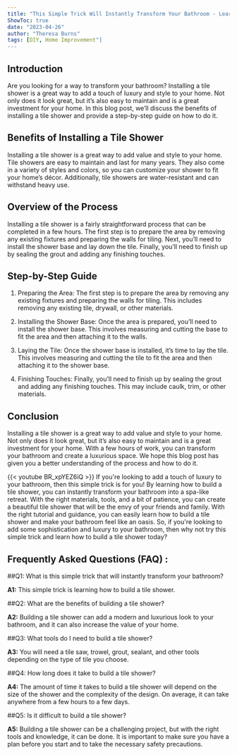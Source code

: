 ```yaml
---
title: "This Simple Trick Will Instantly Transform Your Bathroom - Learn How to Build a Tile Shower Now!"
ShowToc: true 
date: "2023-04-26"
author: "Theresa Burns" 
tags: [DIY, Home Improvement"]
---
```

## Introduction 

Are you looking for a way to transform your bathroom? Installing a tile shower is a great way to add a touch of luxury and style to your home. Not only does it look great, but it’s also easy to maintain and is a great investment for your home. In this blog post, we’ll discuss the benefits of installing a tile shower and provide a step-by-step guide on how to do it.

## Benefits of Installing a Tile Shower

Installing a tile shower is a great way to add value and style to your home. Tile showers are easy to maintain and last for many years. They also come in a variety of styles and colors, so you can customize your shower to fit your home’s décor. Additionally, tile showers are water-resistant and can withstand heavy use.

## Overview of the Process

Installing a tile shower is a fairly straightforward process that can be completed in a few hours. The first step is to prepare the area by removing any existing fixtures and preparing the walls for tiling. Next, you’ll need to install the shower base and lay down the tile. Finally, you’ll need to finish up by sealing the grout and adding any finishing touches.

## Step-by-Step Guide

1. Preparing the Area: The first step is to prepare the area by removing any existing fixtures and preparing the walls for tiling. This includes removing any existing tile, drywall, or other materials.

2. Installing the Shower Base: Once the area is prepared, you’ll need to install the shower base. This involves measuring and cutting the base to fit the area and then attaching it to the walls.

3. Laying the Tile: Once the shower base is installed, it’s time to lay the tile. This involves measuring and cutting the tile to fit the area and then attaching it to the shower base.

4. Finishing Touches: Finally, you’ll need to finish up by sealing the grout and adding any finishing touches. This may include caulk, trim, or other materials.

## Conclusion 

Installing a tile shower is a great way to add value and style to your home. Not only does it look great, but it’s also easy to maintain and is a great investment for your home. With a few hours of work, you can transform your bathroom and create a luxurious space. We hope this blog post has given you a better understanding of the process and how to do it.

{{< youtube BR_xpYEZ6iQ >}} 
If you're looking to add a touch of luxury to your bathroom, then this simple trick is for you! By learning how to build a tile shower, you can instantly transform your bathroom into a spa-like retreat. With the right materials, tools, and a bit of patience, you can create a beautiful tile shower that will be the envy of your friends and family. With the right tutorial and guidance, you can easily learn how to build a tile shower and make your bathroom feel like an oasis. So, if you're looking to add some sophistication and luxury to your bathroom, then why not try this simple trick and learn how to build a tile shower today?

## Frequently Asked Questions (FAQ) :
##Q1: What is this simple trick that will instantly transform your bathroom?

**A1:** This simple trick is learning how to build a tile shower.

##Q2: What are the benefits of building a tile shower?

**A2:** Building a tile shower can add a modern and luxurious look to your bathroom, and it can also increase the value of your home.

##Q3: What tools do I need to build a tile shower?

**A3:** You will need a tile saw, trowel, grout, sealant, and other tools depending on the type of tile you choose.

##Q4: How long does it take to build a tile shower?

**A4:** The amount of time it takes to build a tile shower will depend on the size of the shower and the complexity of the design. On average, it can take anywhere from a few hours to a few days.

##Q5: Is it difficult to build a tile shower?

**A5:** Building a tile shower can be a challenging project, but with the right tools and knowledge, it can be done. It is important to make sure you have a plan before you start and to take the necessary safety precautions.





